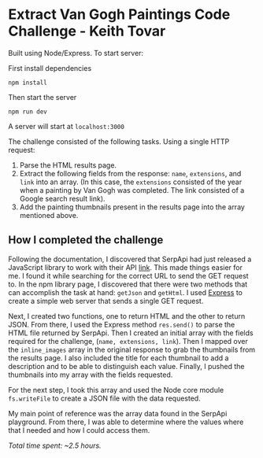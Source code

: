 # Extract Van Gogh Paintings Code Challenge - Keith Tovar

Built using Node/Express. To start server: 

First install dependencies

`npm install`

Then start the server 

`npm run dev`

A server will start at  `localhost:3000`

The challenge consisted of the following tasks. Using a single HTTP request:

1. Parse the HTML results page.
2. Extract the following fields from the response: `name`, `extensions`, and `link` into an array. (In this case, the `extensions` consisted of the year when a painting by Van Gogh was completed. The link consisted of a Google search result link).
3. Add the painting thumbnails present in the results page into the array mentioned above.

## How I completed the challenge

Following the documentation, I discovered that SerpApi had just released a JavaScript library to work with their API [link](https://serpapi.com/blog/announcing-our-new-library-for-javascript-and-typescript/). This made things easier for me. I found it while searching for the correct URL to send the GET request to. In the npm library page, I discovered that there were two methods that can accomplish the task at hand: `getJson` and `getHtml`. I used [Express](https://github.com/expressjs/express) to create a simple web server that sends a single GET request. 

Next, I created two functions, one to return HTML and the other to return JSON. From there, I used the Express method `res.send()` to parse the HTML file returned by SerpApi. Then I created an initial array with the fields required for the challenge, (`name, extensions, link`). Then I mapped over the `inline_images` array in the original response to grab the thumbnails from the results page. I also included the title for each thumbnail to add a description and to be able to distinguish each value. Finally, I pushed the thumbnails into my array with the fields requested.

For the next step, I took this array and used the Node core module `fs.writeFile` to create a JSON file with the data requested.

My main point of reference was the array data found in the SerpApi playground. From there, I was able to determine where the values where that I needed and how I could access them.


*Total time spent: ~2.5 hours.*
